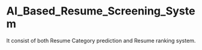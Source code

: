 # AI_Based_Resume_Screening_System
It consist of both Resume Category prediction and Resume ranking system. 
